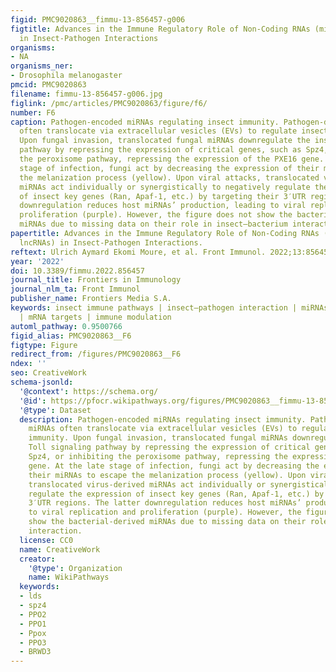 ```yaml
---
figid: PMC9020863__fimmu-13-856457-g006
figtitle: Advances in the Immune Regulatory Role of Non-Coding RNAs (miRNAs and lncRNAs)
  in Insect-Pathogen Interactions
organisms:
- NA
organisms_ner:
- Drosophila melanogaster
pmcid: PMC9020863
filename: fimmu-13-856457-g006.jpg
figlink: /pmc/articles/PMC9020863/figure/f6/
number: F6
caption: Pathogen-encoded miRNAs regulating insect immunity. Pathogen-derived miRNAs
  often translocate via extracellular vesicles (EVs) to regulate insect host immunity.
  Upon fungal invasion, translocated fungal miRNAs downregulate the insect Toll signaling
  pathway by repressing the expression of critical genes, such as Spz4, or inhibiting
  the peroxisome pathway, repressing the expression of the PXE16 gene. At the late
  stage of infection, fungi act by decreasing the expression of their miRNAs to escape
  the melanization process (yellow). Upon viral attacks, translocated virus-derived
  miRNAs act individually or synergistically to negatively regulate the expression
  of insect key genes (Ran, Apaf-1, etc.) by targeting their 3′UTR regions. The latter
  downregulation reduces host miRNAs’ production, leading to viral replication and
  proliferation (purple). However, the figure does not show the bacterial-derived
  miRNAs due to missing data on their role in insect–bacterium interaction.
papertitle: Advances in the Immune Regulatory Role of Non-Coding RNAs (miRNAs and
  lncRNAs) in Insect-Pathogen Interactions.
reftext: Ulrich Aymard Ekomi Moure, et al. Front Immunol. 2022;13:856457.
year: '2022'
doi: 10.3389/fimmu.2022.856457
journal_title: Frontiers in Immunology
journal_nlm_ta: Front Immunol
publisher_name: Frontiers Media S.A.
keywords: insect immune pathways | insect–pathogen interaction | miRNAs and lncRNAs
  | mRNA targets | immune modulation
automl_pathway: 0.9500766
figid_alias: PMC9020863__F6
figtype: Figure
redirect_from: /figures/PMC9020863__F6
ndex: ''
seo: CreativeWork
schema-jsonld:
  '@context': https://schema.org/
  '@id': https://pfocr.wikipathways.org/figures/PMC9020863__fimmu-13-856457-g006.html
  '@type': Dataset
  description: Pathogen-encoded miRNAs regulating insect immunity. Pathogen-derived
    miRNAs often translocate via extracellular vesicles (EVs) to regulate insect host
    immunity. Upon fungal invasion, translocated fungal miRNAs downregulate the insect
    Toll signaling pathway by repressing the expression of critical genes, such as
    Spz4, or inhibiting the peroxisome pathway, repressing the expression of the PXE16
    gene. At the late stage of infection, fungi act by decreasing the expression of
    their miRNAs to escape the melanization process (yellow). Upon viral attacks,
    translocated virus-derived miRNAs act individually or synergistically to negatively
    regulate the expression of insect key genes (Ran, Apaf-1, etc.) by targeting their
    3′UTR regions. The latter downregulation reduces host miRNAs’ production, leading
    to viral replication and proliferation (purple). However, the figure does not
    show the bacterial-derived miRNAs due to missing data on their role in insect–bacterium
    interaction.
  license: CC0
  name: CreativeWork
  creator:
    '@type': Organization
    name: WikiPathways
  keywords:
  - lds
  - spz4
  - PPO2
  - PPO1
  - Ppox
  - PPO3
  - BRWD3
---
```

